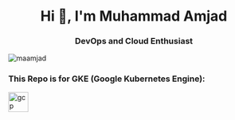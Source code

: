 <h1 align="center">Hi 👋, I'm Muhammad Amjad</h1>
<h3 align="center">DevOps and Cloud Enthusiast</h3>
<p align="left"> <img src="https://komarev.com/ghpvc/?username=maamjad&label=Profile%20views&color=0e75b6&style=flat" alt="maamjad" /> </p>
<h3 align="left">This Repo is for GKE (Google Kubernetes Engine):</h3>
<a href="https://cloud.google.com" target="_blank" rel="noreferrer"> <img src="https://www.vectorlogo.zone/logos/google_cloud/google_cloud-icon.svg" alt="gcp" width="40" height="40"/> </a>
